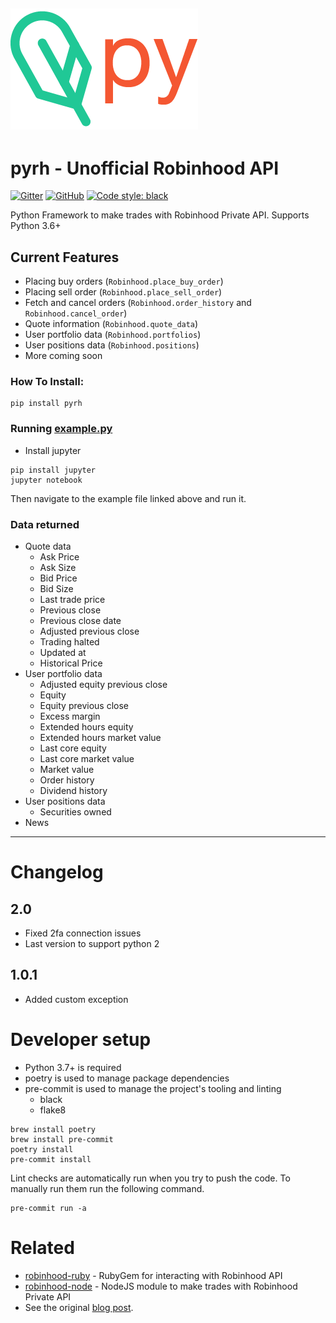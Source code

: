 [![robinhood-logo](./docs/logo-color-transparent.png)](https://github.com/robinhood-unofficial/Robinhood)
------------

# pyrh - Unofficial Robinhood API

[![Gitter](https://img.shields.io/gitter/room/J-Robinhood/Lobby)](https://gitter.im/J-Robinhood/Lobby?utm_source=badge&utm_medium=badge&utm_campaign=pr-badge&utm_content=badge)
[![GitHub](https://img.shields.io/github/license/robinhood-unofficial/Robinhood)](https://github.com/robinhood-unofficial/Robinhood/blob/master/LICENSE)
[![Code style: black](https://img.shields.io/badge/code%20style-black-000000.svg)](https://github.com/psf/black)

Python Framework to make trades with Robinhood Private API. Supports Python 3.6+

## Current Features
- Placing buy orders (`Robinhood.place_buy_order`)
- Placing sell order (`Robinhood.place_sell_order`)
- Fetch and cancel orders (`Robinhood.order_history` and `Robinhood.cancel_order`)
- Quote information (`Robinhood.quote_data`)
- User portfolio data (`Robinhood.portfolios`)
- User positions data (`Robinhood.positions`)
- More coming soon

### How To Install:

```
pip install pyrh
```

### Running [example.py](https://github.com/robinhood-unofficial/Robinhood/blob/master/docs/example.ipynb)
* Install jupyter
```
pip install jupyter
jupyter notebook
```

Then navigate to the example file linked above and run it.

### Data returned
* Quote data
  + Ask Price
  + Ask Size
  + Bid Price
  + Bid Size
  + Last trade price
  + Previous close
  + Previous close date
  + Adjusted previous close
  + Trading halted
  + Updated at
  + Historical Price
* User portfolio data
  + Adjusted equity previous close
  + Equity
  + Equity previous close
  + Excess margin
  + Extended hours equity
  + Extended hours market value
  + Last core equity
  + Last core market value
  + Market value
  + Order history
  + Dividend history
* User positions data
  + Securities owned
* News

------------------

# Changelog
## 2.0
* Fixed 2fa connection issues
* Last version to support python 2

## 1.0.1
* Added custom exception

# Developer setup
* Python 3.7+ is required
* poetry is used to manage package dependencies
* pre-commit is used to manage the project's tooling and linting
  * black
  * flake8
```
brew install poetry
brew install pre-commit
poetry install
pre-commit install
```

Lint checks are automatically run when you try to push the code. To manually run them
run the following command.
```
pre-commit run -a
```

# Related
* [robinhood-ruby](https://github.com/rememberlenny/robinhood-ruby) - RubyGem for interacting with Robinhood API
* [robinhood-node](https://github.com/aurbano/robinhood-node) - NodeJS module to make trades with Robinhood Private API
* See the original [blog post](https://medium.com/@rohanpai25/reversing-robinhood-free-accessible-automated-stock-trading-f40fba1e7d8b).
